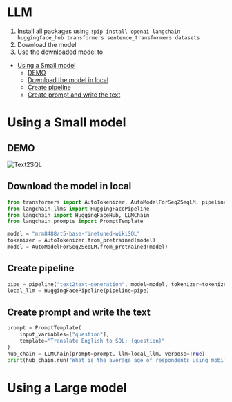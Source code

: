 # LLM

1. Install all packages using `!pip install openai langchain huggingface_hub transformers sentence_transformers datasets`
2. Download the model
3. Use the downloaded model to 

- [Using a Small model](#Using-a-Small-model)
  - [DEMO](#demo)
  - [Download the model in local](#download-the-model-in-local)
  - [Create pipeline](#create-pipeline)
  - [Create prompt and write the text](#create-prompt-and-write-the-text)
# Using a Small model
## DEMO
![Text2SQL](https://github.com/Arjun8900/LLM-SQL-Demo/assets/30146648/df3f86ae-1fd7-48ca-8cb9-76013b02372b)

## Download the model in local
```python
from transformers import AutoTokenizer, AutoModelForSeq2SeqLM, pipeline
from langchain.llms import HuggingFacePipeline
from langchain import HuggingFaceHub, LLMChain
from langchain.prompts import PromptTemplate

model = "mrm8488/t5-base-finetuned-wikiSQL"
tokenizer = AutoTokenizer.from_pretrained(model)
model = AutoModelForSeq2SeqLM.from_pretrained(model)
```

## Create pipeline
```python
pipe = pipeline("text2text-generation", model=model, tokenizer=tokenizer, max_length=100)
local_llm = HuggingFacePipeline(pipeline=pipe)
```

## Create prompt and write the text
```python
prompt = PromptTemplate(
    input_variables=["question"],
    template="Translate English to SQL: {question}"
)
hub_chain = LLMChain(prompt=prompt, llm=local_llm, verbose=True)
print(hub_chain.run("What is the average age of respondents using mobile device"))
```
# Using a Large model